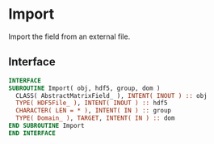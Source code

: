 # Import

Import the field from an external file.

## Interface

```fortran
INTERFACE
SUBROUTINE Import( obj, hdf5, group, dom )
  CLASS( AbstractMatrixField_ ), INTENT( INOUT ) :: obj
  TYPE( HDF5File_ ), INTENT( INOUT ) :: hdf5
  CHARACTER( LEN = * ), INTENT( IN ) :: group
  TYPE( Domain_ ), TARGET, INTENT( IN ) :: dom
END SUBROUTINE Import
END INTERFACE
```
